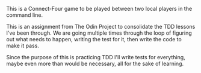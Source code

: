 This is a Connect-Four game to be played between two local players in the
command line.

This is an assignment from The Odin Project to consolidate the TDD lessons I've
been through. We are going multiple times through the loop of figuring out what
needs to happen, writing the test for it, then write the code to make it pass.

Since the purpose of this is practicing TDD I'll write tests for everything,
maybe even more than would be necessary, all for the sake of learning.